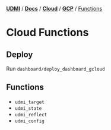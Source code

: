 [**UDMI**](../../../) / [**Docs**](../../) / [**Cloud**](../) / [**GCP**](./) / [Functions](#)

# Cloud Functions

## Deploy

Run `dashboard/deploy_dashboard_gcloud`

## Functions

* `udmi_target`
* `udmi_state`
* `udmi_reflect`
* `udmi_config`
